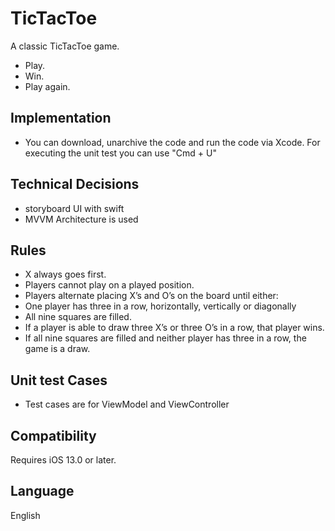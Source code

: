 
# TicTacToe

A classic TicTacToe game.

- Play.
- Win.
- Play again.


## Implementation

- You can download, unarchive the code and run the code via Xcode. For executing the unit test you can use "Cmd + U"

## Technical Decisions

- storyboard UI with swift
- MVVM Architecture is used 


## Rules

- X always goes first.
- Players cannot play on a played position.
- Players alternate placing X’s and O’s on the board until either:
- One player has three in a row, horizontally, vertically or diagonally
- All nine squares are filled.
- If a player is able to draw three X’s or three O’s in a row, that player wins.
- If all nine squares are filled and neither player has three in a row, the game is a draw.


## Unit test Cases

- Test cases are for ViewModel and ViewController


## Compatibility
Requires iOS 13.0 or later.
## Language
English
